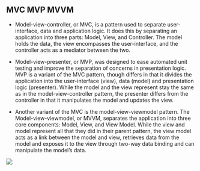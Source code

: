 ## MVC MVP MVVM
- Model-view-controller, or MVC, is a pattern used to separate user-interface, data and application logic. It does this by separating an application into three parts: Model, View, and Controller. The model holds the data, the view encompasses the user-interface, and the controller acts as a mediator between the two.

- Model-view-presenter, or MVP, was designed to ease automated unit testing and improve the separation of concerns in presentation logic. MVP is a variant of the MVC pattern, though differs in that it divides the application into the user-interface (view), data (model) and presentation logic (presenter). While the model and the view represent stay the same as in the model-view-controller pattern, the presenter differs from the controller in that it manipulates the model and updates the view.

- Another variant of the MVC is the model-view-viewmodel pattern. The Model-view-viewmodel, or MVVM, separates the application into three core components: Model, View, and View Model. While the view and model represent all that they did in their parent pattern, the view model acts as a link between the model and view, retrieves data from the model and exposes it to the view through two-way data binding and can manipulate the model’s data.

![](https://miro.medium.com/v2/resize:fit:786/format:webp/0*1ZrS8t3HvPzRAuqg.png)
